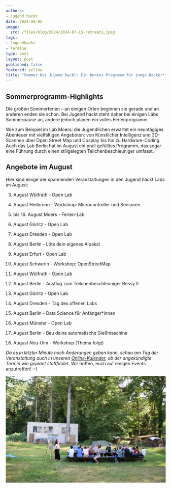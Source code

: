 ```yaml
---
authors:
- Jugend hackt
date: 2024-08-05
image: 
  src: /files/blog/2024/2024-07-15-retreat1.jpeg
tags:
- Jugendhackt
- Termine
type: post
layout: post
published: false
featured: yellow
title: "Sommer bei Jugend hackt: Ein buntes Programm für junge Hacker*innen"
---
```


## Sommerprogramm-Highlights

Die großen Sommerferien – an einigen Orten beginnen sie gerade und an anderen enden sie schon. Bei Jugend hackt steht daher bei einigen Labs Sommerpause an, andere jedoch planen ein volles Ferienprogramm.

Wie zum Beispiel im Lab Moers: die Jugendlichen erwartet ein neuntägiges Abenteuer mit vielfältigen Angeboten: von Künstlicher Intelligenz und 3D-Scannen über Open Street Map und Cosplay bis hin zu Hardware-Coding. Auch das Lab Berlin hat im August ein prall gefülltes Programm, das sogar eine Führung durch einen stillgelegten Teilchenbeschleuniger umfasst.

## Angebote im August

Hier sind einige der spannenden Veranstaltungen in den Jugend hackt Labs im August:

3. August Wülfrath - Open Lab
6. August Heilbronn - Workshop: Microcontroller und Sensoren
6. bis 16. August Moers - Ferien-Lab
7. August Görlitz - Open Lab
7. August Dresden - Open Lab
9. August Berlin - Löte dein eigenes Alpaka!

15. August Erfurt - Open Lab
17. August Schwerin - Workshop: OpenStreetMap
17. August Wülfrath - Open Lab

19. August Berlin - Ausflug zum Teilchenbeschleuniger Bessy II
21. August Görlitz - Open Lab
21. August Dresden - Tag des offenen Labs
24. August Berlin - Data Science für Anfänger*innen

27. August Münster - Open Lab
30. August Berlin - Bau deine automatische Gießmaschine
31. August Neu-Ulm - Workshop (Thema folgt)

*Da es in letzter Minute noch Änderungen geben kann, schau am Tag der Veranstaltung auch in unseren [Online-Kalender](https://jugendhackt.org/kalender/), ob der angekündigte Termin wie geplant stattfindet.* Wir hoffen, euch auf einigen Events anzutreffen! :-)

 ![Session: Policy](/files/blog/2024/2024-07-15-retreat2.jpeg) 
